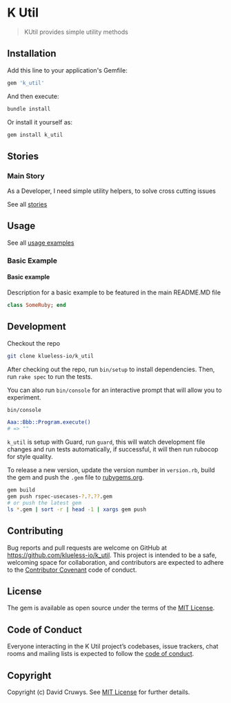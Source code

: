 # K Util

> KUtil provides simple utility methods

## Installation

Add this line to your application's Gemfile:

```ruby
gem 'k_util'
```

And then execute:

```bash
bundle install
```

Or install it yourself as:

```bash
gem install k_util
```

## Stories

### Main Story

As a Developer, I need simple utility helpers, to solve cross cutting issues

See all [stories](./STORIES.md)

## Usage

See all [usage examples](./USAGE.md)

### Basic Example

#### Basic example

Description for a basic example to be featured in the main README.MD file

```ruby
class SomeRuby; end
```

## Development

Checkout the repo

```bash
git clone klueless-io/k_util
```

After checking out the repo, run `bin/setup` to install dependencies. Then, run `rake spec` to run the tests.

You can also run `bin/console` for an interactive prompt that will allow you to experiment.

```bash
bin/console

Aaa::Bbb::Program.execute()
# => ""
```

`k_util` is setup with Guard, run `guard`, this will watch development file changes and run tests automatically, if successful, it will then run rubocop for style quality.

To release a new version, update the version number in `version.rb`, build the gem and push the `.gem` file to [rubygems.org](https://rubygems.org).

```bash
gem build
gem push rspec-usecases-?.?.??.gem
# or push the latest gem
ls *.gem | sort -r | head -1 | xargs gem push
```

## Contributing

Bug reports and pull requests are welcome on GitHub at https://github.com/klueless-io/k_util. This project is intended to be a safe, welcoming space for collaboration, and contributors are expected to adhere to the [Contributor Covenant](http://contributor-covenant.org) code of conduct.

## License

The gem is available as open source under the terms of the [MIT License](https://opensource.org/licenses/MIT).

## Code of Conduct

Everyone interacting in the K Util project’s codebases, issue trackers, chat rooms and mailing lists is expected to follow the [code of conduct](https://github.com/klueless-io/k_util/blob/master/CODE_OF_CONDUCT.md).

## Copyright

Copyright (c) David Cruwys. See [MIT License](LICENSE.txt) for further details.
